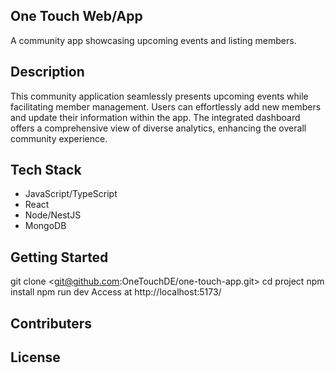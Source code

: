 ## One Touch Web/App

A community app showcasing upcoming events and listing members.

## Description

This community application seamlessly presents upcoming events while facilitating member management. Users can effortlessly add new members and update their information within the app. The integrated dashboard offers a comprehensive view of diverse analytics, enhancing the overall community experience.

## Tech Stack

- JavaScript/TypeScript
- React
- Node/NestJS
- MongoDB

## Getting Started

git clone <git@github.com:OneTouchDE/one-touch-app.git>
cd project
npm install
npm run dev
Access at http://localhost:5173/

## Contributers

## License
